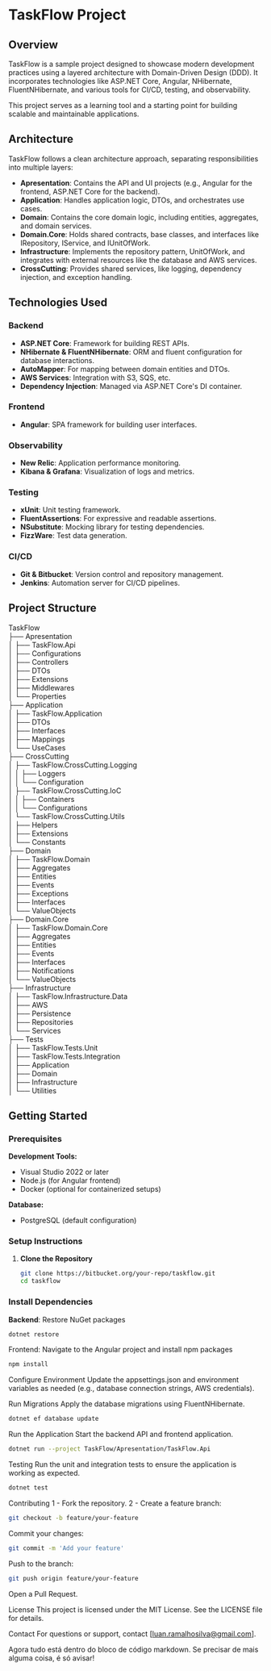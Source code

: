 # TaskFlow Project

## Overview

TaskFlow is a sample project designed to showcase modern development practices using a layered architecture with Domain-Driven Design (DDD). It incorporates technologies like ASP.NET Core, Angular, NHibernate, FluentNHibernate, and various tools for CI/CD, testing, and observability.

This project serves as a learning tool and a starting point for building scalable and maintainable applications.

## Architecture

TaskFlow follows a clean architecture approach, separating responsibilities into multiple layers:

- **Apresentation**: Contains the API and UI projects (e.g., Angular for the frontend, ASP.NET Core for the backend).
- **Application**: Handles application logic, DTOs, and orchestrates use cases.
- **Domain**: Contains the core domain logic, including entities, aggregates, and domain services.
- **Domain.Core**: Holds shared contracts, base classes, and interfaces like IRepository, IService, and IUnitOfWork.
- **Infrastructure**: Implements the repository pattern, UnitOfWork, and integrates with external resources like the database and AWS services.
- **CrossCutting**: Provides shared services, like logging, dependency injection, and exception handling.

## Technologies Used

### Backend

- **ASP.NET Core**: Framework for building REST APIs.
- **NHibernate & FluentNHibernate**: ORM and fluent configuration for database interactions.
- **AutoMapper**: For mapping between domain entities and DTOs.
- **AWS Services**: Integration with S3, SQS, etc.
- **Dependency Injection**: Managed via ASP.NET Core's DI container.

### Frontend

- **Angular**: SPA framework for building user interfaces.

### Observability

- **New Relic**: Application performance monitoring.
- **Kibana & Grafana**: Visualization of logs and metrics.

### Testing

- **xUnit**: Unit testing framework.
- **FluentAssertions**: For expressive and readable assertions.
- **NSubstitute**: Mocking library for testing dependencies.
- **FizzWare**: Test data generation.

### CI/CD

- **Git & Bitbucket**: Version control and repository management.
- **Jenkins**: Automation server for CI/CD pipelines.

## Project Structure

TaskFlow  
├── Apresentation  
│   ├── TaskFlow.Api  
│   ├── Configurations  
│   ├── Controllers  
│   ├── DTOs  
│   ├── Extensions  
│   ├── Middlewares  
│   └── Properties  
├── Application  
│   ├── TaskFlow.Application  
│   ├── DTOs  
│   ├── Interfaces  
│   ├── Mappings  
│   └── UseCases  
├── CrossCutting  
│   ├── TaskFlow.CrossCutting.Logging  
│   │   ├── Loggers  
│   │   └── Configuration  
│   ├── TaskFlow.CrossCutting.IoC  
│   │   ├── Containers  
│   │   └── Configurations  
│   └── TaskFlow.CrossCutting.Utils  
│       ├── Helpers  
│       ├── Extensions  
│       └── Constants  
├── Domain  
│   ├── TaskFlow.Domain  
│   ├── Aggregates  
│   ├── Entities  
│   ├── Events  
│   ├── Exceptions  
│   ├── Interfaces  
│   └── ValueObjects  
├── Domain.Core  
│   ├── TaskFlow.Domain.Core  
│   ├── Aggregates  
│   ├── Entities  
│   ├── Events  
│   ├── Interfaces  
│   ├── Notifications  
│   └── ValueObjects  
├── Infrastructure  
│   ├── TaskFlow.Infrastructure.Data  
│   ├── AWS  
│   ├── Persistence  
│   ├── Repositories  
│   └── Services  
├── Tests  
│   ├── TaskFlow.Tests.Unit  
│   ├── TaskFlow.Tests.Integration  
│   ├── Application  
│   ├── Domain  
│   ├── Infrastructure  
│   └── Utilities  



## Getting Started

### Prerequisites

**Development Tools:**

- Visual Studio 2022 or later
- Node.js (for Angular frontend)
- Docker (optional for containerized setups)

**Database:**

- PostgreSQL (default configuration)

### Setup Instructions

1. **Clone the Repository**

   ```bash
   git clone https://bitbucket.org/your-repo/taskflow.git
   cd taskflow
   ```

### Install Dependencies

**Backend**: Restore NuGet packages

```bash
dotnet restore
```

Frontend: Navigate to the Angular project and install npm packages
```bash cd TaskFlow/Apresentation/TaskFlow.Api
npm install
```

Configure Environment
Update the appsettings.json and environment variables as needed (e.g., database connection strings, AWS credentials).

Run Migrations
Apply the database migrations using FluentNHibernate.

```bash 
dotnet ef database update
```

Run the Application
Start the backend API and frontend application.

```bash 
dotnet run --project TaskFlow/Apresentation/TaskFlow.Api
```

Testing
Run the unit and integration tests to ensure the application is working as expected.

```bash
dotnet test
```

Contributing
1 - Fork the repository.
2 - Create a feature branch:

```bash
git checkout -b feature/your-feature
```

Commit your changes:
```bash
git commit -m 'Add your feature'
```

Push to the branch:
```bash
git push origin feature/your-feature
```

Open a Pull Request.


License
This project is licensed under the MIT License. See the LICENSE file for details.


Contact
For questions or support, contact [luan.ramalhosilva@gmail.com].

Agora tudo está dentro do bloco de código markdown. Se precisar de mais alguma coisa, é só avisar!








